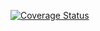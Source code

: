 [![Coverage Status](https://coveralls.io/repos/github/joshtrigger/flask-api/badge.svg?branch=master)](https://coveralls.io/github/joshtrigger/flask-api?branch=master)
